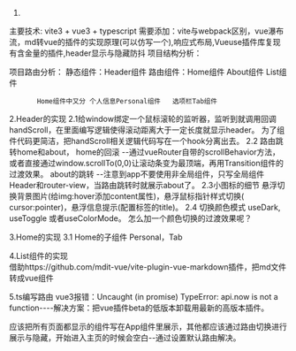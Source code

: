 1.
主要技术: vite3 + vue3 + typescript
需要添加：vite与webpack区别，vue瀑布流，md转vue的插件的实现原理(可以仿写一个),响应式布局,Vueuse插件库复现有含金量的插件,header显示与隐藏防抖
项目结构分析：

项目路由分析： 
           静态组件：Header组件
           路由组件：Home组件 About组件 List组件
           
           Home组件中又分 个人信息Personal组件   选项栏Tab组件  


2.Header的实现
2.1给window绑定一个鼠标滚轮的监听器，监听到就调用回调handScroll，在里面编写逻辑使得滚动距离大于一定长度就显示header。
为了组件代码更简洁，把handScroll相关逻辑代码写在一个hook分离出去。
2.2 路由跳转home和about，
home的回滚  --通过vueRouter自带的scrollBehavior方法，或者直接通过window.scrollTo(0,0)让滚动条变为最顶端，再用Transition组件的过渡效果。
about的跳转  --注意到app不要使用非全局组件，只写全局组件Header和router-view，当路由跳转时就展示about了。
2.3小图标的细节   悬浮切换背景图片(给img:hover添加content属性)，悬浮鼠标指针样式切换( cursor:pointer)，悬浮信息提示(配置标签的title)。
2.4 切换颜色模式 useDark, useToggle 或者useColorMode。   怎么加一个颜色切换的过渡效果呢？

3.Home的实现
3.1 Home的子组件 Personal，Tab

4.List组件的实现    
借助https://github.com/mdit-vue/vite-plugin-vue-markdown插件，把md文件转成vue组件



5.ts编写路由
vue3报错：Uncaught (in promise) TypeError: api.now is not a function----解决方案：把vue插件beta的低版本卸载用最新的高版本插件。

应该把所有页面都显示的组件写在App组件里展示，其他都应该通过路由切换进行展示与隐藏，开始进入主页的时候会空白--通过设置默认路由解决。           